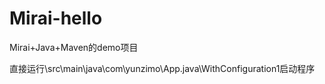 # Mirai-hello

Mirai+Java+Maven的demo项目

直接运行\src\main\java\com\yunzimo\App.java\WithConfiguration1启动程序


